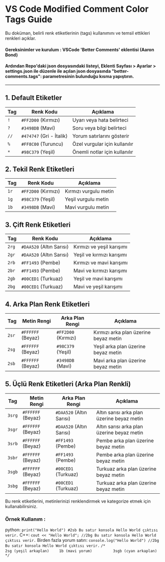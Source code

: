 # VS Code Modified Comment Color Tags Guide

Bu doküman, belirli renk etiketlerinin (tags) kullanımını ve temsil ettikleri renkleri açıklar.

#### Gereksinimler ve kurulum : VSCode 'Better Comments' eklentisi (Aaron Bond)
#### Ardından Repo'daki json dosyasındaki listeyi, Eklenti Sayfası > Ayarlar > settings.json ile düzenle ile açılan json dosyasında "better-comments.tags": parametresinin bulunduğu kısma yapıştırın.
---

## 1. Default Etiketler

| Tag  | Renk Kodu | Açıklama |
|------|----------|----------|
| `!`  | `#FF2D00` (Kırmızı) | Uyarı veya hata belirteci |
| `?`  | `#3498DB` (Mavi) | Soru veya bilgi belirteci |
| `//` | `#474747` (Gri - İtalik) | Yorum satırlarını gösterir |
| `%`  | `#FF8C00` (Turuncu) | Özel vurgular için kullanılır |
| `*`  | `#98C379` (Yeşil) | Önemli notlar için kullanılır |

## 2. Tekil Renk Etiketleri

| Tag  | Renk Kodu | Açıklama |
|------|----------|----------|
| `1r` | `#FF2D00` (Kırmızı) | Kırmızı vurgulu metin |
| `1g` | `#98C379` (Yeşil) | Yeşil vurgulu metin |
| `1b` | `#3498DB` (Mavi) | Mavi vurgulu metin |

## 3. Çift Renk Etiketleri

| Tag  | Renk Kodu | Açıklama |
|------|----------|----------|
| `2rg` | `#DAA520` (Altın Sarısı) | Kırmızı ve yeşil karışımı |
| `2gr` | `#DAA520` (Altın Sarısı) | Yeşil ve kırmızı karışımı |
| `2rb` | `#FF1493` (Pembe) | Kırmızı ve mavi karışımı |
| `2br` | `#FF1493` (Pembe) | Mavi ve kırmızı karışımı |
| `2gb` | `#00CED1` (Turkuaz) | Yeşil ve mavi karışımı |
| `2bg` | `#00CED1` (Turkuaz) | Mavi ve yeşil karışımı |

## 4. Arka Plan Renk Etiketleri

| Tag  | Metin Rengi | Arka Plan Rengi | Açıklama |
|------|------------|----------------|----------|
| `2sr` | `#FFFFFF` (Beyaz) | `#FF2D00` (Kırmızı) | Kırmızı arka plan üzerine beyaz metin |
| `2sg` | `#FFFFFF` (Beyaz) | `#98C379` (Yeşil) | Yeşil arka plan üzerine beyaz metin |
| `2sb` | `#FFFFFF` (Beyaz) | `#3498DB` (Mavi) | Mavi arka plan üzerine beyaz metin |

## 5. Üçlü Renk Etiketleri (Arka Plan Renkli)

| Tag  | Metin Rengi | Arka Plan Rengi | Açıklama |
|------|------------|----------------|----------|
| `3srg` | `#FFFFFF` (Beyaz) | `#DAA520` (Altın Sarısı) | Altın sarısı arka plan üzerine beyaz metin |
| `3sgr` | `#FFFFFF` (Beyaz) | `#DAA520` (Altın Sarısı) | Altın sarısı arka plan üzerine beyaz metin |
| `3srb` | `#FFFFFF` (Beyaz) | `#FF1493` (Pembe) | Pembe arka plan üzerine beyaz metin |
| `3sbr` | `#FFFFFF` (Beyaz) | `#FF1493` (Pembe) | Pembe arka plan üzerine beyaz metin |
| `3sgb` | `#FFFFFF` (Beyaz) | `#00CED1` (Turkuaz) | Turkuaz arka plan üzerine beyaz metin |
| `3sbg` | `#FFFFFF` (Beyaz) | `#00CED1` (Turkuaz) | Turkuaz arka plan üzerine beyaz metin |

Bu renk etiketlerini, metinlerinizi renklendirmek ve kategorize etmek için kullanabilirsiniz.

### Örnek Kullanım : 
python:
`print("Hello World") #2sb Bu satır konsola Hello World çıktısı verir.` 
C++:
`cout << "Hello World"; //2bg Bu satır konsola Hello World çıktısı verir.`
Birden fazla yorum satırı: 
`console.log("Hello World") //2bg Bu satır konsola Hello World çıktısı verir.`
`/*                      `
`2sg (yeşil arkaplan)    `
`1b (mavi yorum)         `
`3sgb (cyan arkaplan)    `
`*/                      `
